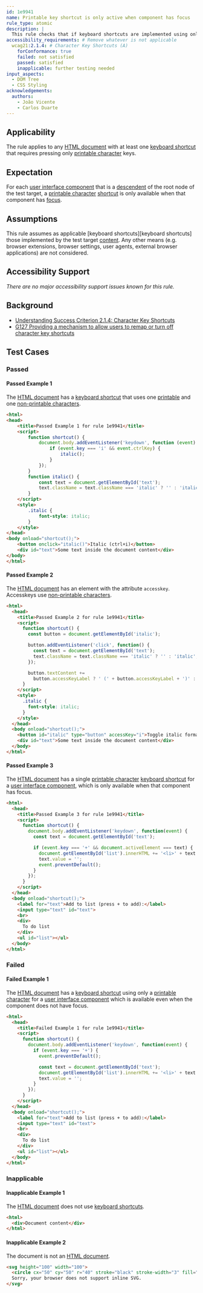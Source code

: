 ```yaml
---
id: 1e9941
name: Printable key shortcut is only active when component has focus
rule_type: atomic
description: |
  This rule checks that if keyboard shortcuts are implemented using only printable characters for a user interface component, then they are only available when that component has focus.
accessibility_requirements: # Remove whatever is not applicable
  wcag21:2.1.4: # Character Key Shortcuts (A)
    forConformance: true
    failed: not satisfied
    passed: satisfied
    inapplicable: further testing needed
input_aspects:
  - DOM Tree
  - CSS Styling
acknowledgements:
  authors:
    - João Vicente
    - Carlos Duarte
---
```


## Applicability

The rule applies to any [HTML document][] with at least one [keyboard shortcut][] that requires pressing only [printable character][] keys.

## Expectation

For each [user interface component][] that is a [descendent][] of the root node of the test target, a [printable character][] [shortcut][keyboard shortcut] is only available when that component has [focus][].

## Assumptions

This rule assumes as applicable [keyboard shortcuts][keyboard shortcuts] those implemented by the test target [content][]. Any other means (e.g. browser extensions, browser settings, user agents, external browser applications) are not considered.

## Accessibility Support

_There are no major accessibility support issues known for this rule._

## Background

- [Understanding Success Criterion 2.1.4: Character Key Shortcuts](https://www.w3.org/WAI/WCAG21/Understanding/character-key-shortcuts.html)
- [G127 Providing a mechanism to allow users to remap or turn off character key shortcuts](https://www.w3.org/WAI/WCAG21/Techniques/general/G217)

## Test Cases

### Passed

#### Passed Example 1

The [HTML document][] has a [keyboard shortcut][] that uses one [printable][printable character] and one [non-printable characters][].

```html
<html>
<head>
	<title>Passed Example 1 for rule 1e9941</title>
	<script>
		function shortcut() {
			document.body.addEventListener('keydown', function (event) {
				if (event.key === 'i' && event.ctrlKey) {
					italic();
				}
			});
		}
		function italic() {
			const text = document.getElementById('text');
			text.className = text.className === 'italic' ? '' : 'italic';
		}
	</script>
	<style>
		.italic {
			font-style: italic;
		}
	</style>
</head>
<body onload="shortcut();">
	<button onclick="italic()">Italic (ctrl+i)</button>
	<div id="text">Some text inside the document content</div>
</body>
</html>
```

#### Passed Example 2

The [HTML document][] has an element with the attribute `accesskey`. Accesskeys use [non-printable characters][].

```html
<html>
  <head>
    <title>Passed Example 2 for rule 1e9941</title>
    <script>
      function shortcut() {
        const button = document.getElementById('italic');

        button.addEventListener('click', function() {
          const text = document.getElementById('text');
          text.className = text.className === 'italic' ? '' : 'italic';
        });

        button.textContent +=
          button.accessKeyLabel ? ' (' + button.accessKeyLabel + ')' : ' (accesskey +' + button.accessKey + ')';
      }
    </script>
    <style>
      .italic {
        font-style: italic;
      }
    </style>
  </head>
  <body onload="shortcut();">
    <button id="italic" type="button" accessKey="i">Toggle italic format</button>
    <div id="text">Some text inside the document content</div>
  </body>
</html>
```

#### Passed Example 3

The [HTML document][] has a single [printable character][] [keyboard shortcut][] for a [user interface component][], which is only available when that component has focus.

```html
<html>
  <head>
    <title>Passed Example 3 for rule 1e9941</title>
    <script>
      function shortcut() {
        document.body.addEventListener('keydown', function(event) {
          const text = document.getElementById('text');

          if (event.key === '+' && document.activeElement === text) {
            document.getElementById('list').innerHTML += '<li>' + text.value + '</li>';
            text.value = '';
            event.preventDefault();
          }
        });
      }
    </script>
  </head>
  <body onload="shortcut();">
    <label for="text">Add to list (press + to add):</label>
    <input type="text" id="text">
    <br>
    <div>
      To do list
    </div>
    <ul id="list"></ul>
  </body>
</html>
```

### Failed

#### Failed Example 1

The [HTML document][] has a [keyboard shortcut][] using only a [printable character][] for a [user interface component][] which is available even when the component does not have focus.

```html
<html>
  <head>
    <title>Failed Example 1 for rule 1e9941</title>
    <script>
      function shortcut() {
        document.body.addEventListener('keydown', function(event) {
          if (event.key === '+') {
            event.preventDefault();

            const text = document.getElementById('text');
            document.getElementById('list').innerHTML += '<li>' + text.value + '</li>';
            text.value = '';
          }
        });
      }
    </script>
  </head>
  <body onload="shortcut();">
    <label for="text">Add to list (press + to add):</label>
    <input type="text" id="text">
    <br>
    <div>
      To do list
    </div>
    <ul id="list"></ul>
  </body>
</html>
```

### Inapplicable

#### Inapplicable Example 1

The [HTML document][] does not use [keyboard shortcuts][keyboard shortcut].

```html
<html>
  <div>Document content</div>
</html>
```

#### Inapplicable Example 2

The document is not an [HTML document][].

```html
<svg height="100" width="100">
  <circle cx="50" cy="50" r="40" stroke="black" stroke-width="3" fill="red" />
  Sorry, your browser does not support inline SVG.  
</svg>
```

[html document]: https://dom.spec.whatwg.org/#concept-document
[keyboard shortcut]: https://www.w3.org/TR/WCAG21/#dfn-keyboard-shortcuts
[user interface component]: https://www.w3.org/TR/WCAG21/#dfn-user-interface-components
[descendent]: https://dom.spec.whatwg.org/#concept-tree-descendant
[content]: https://www.w3.org/TR/WCAG21/#dfn-content
[printable character]: #printable-characters 'Definition of printable characters'
[non-printable characters]: #non-printable-characters 'Definition of non-printable characters'
[focus]: https://html.spec.whatwg.org/#focusable-area
